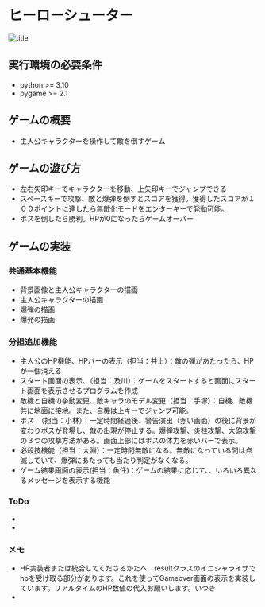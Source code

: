 # ヒーローシューター
![title](fig/screenshot.png)
## 実行環境の必要条件
* python >= 3.10
* pygame >= 2.1

## ゲームの概要
* 主人公キャラクターを操作して敵を倒すゲーム


## ゲームの遊び方
* 左右矢印キーでキャラクターを移動、上矢印キーでジャンプできる
* スペースキーで攻撃、敵と爆弾を倒すとスコアを獲得。獲得したスコアが１００ポイントに達したら無敵化モードをエンターキーで発動可能。
* ボスを倒したら勝利。HPが0になったらゲームオーバー

## ゲームの実装


### 共通基本機能
* 背景画像と主人公キャラクターの描画
* 主人公キャラクターの描画
* 爆弾の描画
* 爆発の描画

### 分担追加機能
* 主人公のHP機能、HPバーの表示（担当：井上）：敵の弾があたったら、HPが一個消える
* スタート画面の表示、（担当：及川）：ゲームをスタートすると画面にスタート画面を表示させるプログラムを作成
* 敵機と自機の挙動変更、敵キャラのモデル変更（担当：手塚）：自機、敵機共に地面に接地。また、自機は上キーでジャンプ可能。
* ボス　（担当：小林）：一定時間経過後、警告演出（赤い画面）の後に背景が変わりボスが登場し、敵の出現が停止する。爆弾攻撃、炎柱攻撃、大砲攻撃の３つの攻撃方法がある。画面上部にはボスの体力を赤いバーで表示。
* 必殺技機能（担当：大淵）：一定時間無敵になる。無敵になっている間は点滅していて、爆弾にあたっても当たり判定がなくなる。
* ゲーム結果画面の表示(担当：魚住)：ゲームの結果に応じて、、いろいろ異なるメッセージを表示する機能




### ToDo
- 
- 

### メモ

* HP実装者または統合してくださるかたへ　resultクラスのイニシャライザでhpを受け取る部分があります。これを使ってGameover画面の表示を実装しています。リアルタイムのHP数値の代入お願いします。いつき
*
